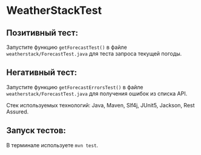 # WeatherStackTest

## Позитивный тест: 
Запустите функцию `getForecastTest()` в файле `weatherstack/ForecastTest.java` для теста запроса текущей погоды.

## Негативный тест: 
Запустите функцию `getForecastErrorsTest()` в файле `weatherstack/ForecastTest.java` для получения ошибок из списка API.

Стек используемых технологий: Java, Maven, Slf4j, JUnit5, Jackson, Rest Assured.

## Запуск тестов: 
В терминале используете `mvn test`.
